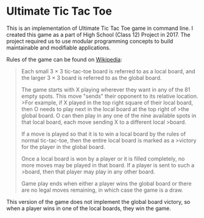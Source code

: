 # Ultimate Tic Tac Toe

This is an implementation of Ultimate Tic Tac Toe game in command line. I created this game as a part of High School (Class 12) Project in 2017. The project required us to use modular programming concepts to build maintainable and modifiable applications. 

Rules of the game can be found on [Wikipedia](https://en.wikipedia.org/wiki/Ultimate_tic-tac-toe):

>Each small 3 × 3 tic-tac-toe board is referred to as a local board, and the larger 3 × 3 board is referred to as the global board.
>
>The game starts with X playing wherever they want in any of the 81 empty spots. This move "sends" their opponent to its relative location. >For example, if X played in the top right square of their local board, then O needs to play next in the local board at the top right of >the global board. O can then play in any one of the nine available spots in that local board, each move sending X to a different local >board.
>
>If a move is played so that it is to win a local board by the rules of normal tic-tac-toe, then the entire local board is marked as a >victory for the player in the global board.
>
>Once a local board is won by a player or it is filled completely, no more moves may be played in that board. If a player is sent to such a >board, then that player may play in any other board.
>
>Game play ends when either a player wins the global board or there are no legal moves remaining, in which case the game is a draw.
>

This version of the game does not implement the global board victory, so when a player wins in one of the local boards, they win the game.
